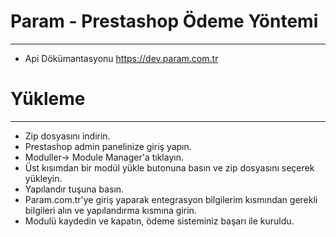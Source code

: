 # Param - Prestashop Ödeme Yöntemi
------------
* Api Dökümantasyonu https://dev.param.com.tr



# Yükleme
---------------
* Zip dosyasını indirin.
* Prestashop admin panelinize giriş yapın.
* Moduller-> Module Manager'a tıklayın.
* Üst kısımdan bir modül yükle butonuna basın ve zip dosyasını seçerek yükleyin.
* Yapılandır tuşuna basın.
* Param.com.tr'ye giriş yaparak entegrasyon bilgilerim kısmından gerekli bilgileri alın ve yapılandırma kısmına girin.
* Modulü kaydedin ve kapatın, ödeme sisteminiz başarı ile kuruldu.


